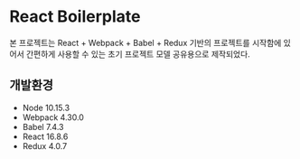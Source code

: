 # React Boilerplate  
본 프로젝트는 React + Webpack + Babel + Redux 기반의 프로젝트를 시작함에 있어서 간편하게 사용할 수 있는 초기 프로젝트 모델 공유용으로 제작되었다.  

## 개발환경
- Node 10.15.3
- Webpack 4.30.0
- Babel 7.4.3
- React 16.8.6
- Redux 4.0.7

